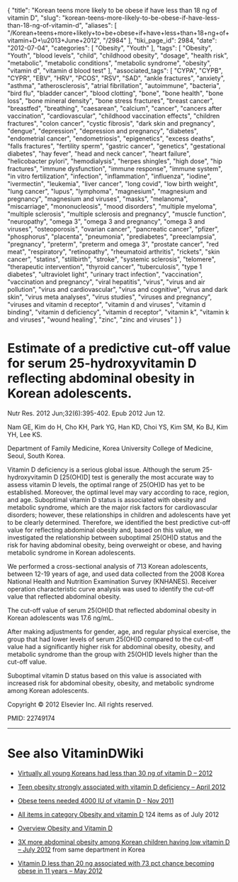 {
    "title": "Korean teens more likely to be obese if have less than 18 ng of vitamin D",
    "slug": "korean-teens-more-likely-to-be-obese-if-have-less-than-18-ng-of-vitamin-d",
    "aliases": [
        "/Korean+teens+more+likely+to+be+obese+if+have+less+than+18+ng+of+vitamin+D+\u2013+June+2012",
        "/2984"
    ],
    "tiki_page_id": 2984,
    "date": "2012-07-04",
    "categories": [
        "Obesity",
        "Youth"
    ],
    "tags": [
        "Obesity",
        "Youth",
        "blood levels",
        "child",
        "childhood obesity",
        "dosage",
        "health risk",
        "metabolic",
        "metabolic conditions",
        "metabolic syndrome",
        "obesity",
        "vitamin d",
        "vitamin d blood test"
    ],
    "associated_tags": [
        "CYPA",
        "CYPB",
        "CYPR",
        "EBV",
        "HRV",
        "PCOS",
        "RSV",
        "SAD",
        "ankle fractures",
        "anxiety",
        "asthma",
        "atherosclerosis",
        "atrial fibrillation",
        "autoimmune",
        "bacteria",
        "bird flu",
        "bladder cancer",
        "blood clotting",
        "bone",
        "bone health",
        "bone loss",
        "bone mineral density",
        "bone stress fractures",
        "breast cancer",
        "breastfed",
        "breathing",
        "caesarean",
        "calcium",
        "cancer",
        "cancers after vaccination",
        "cardiovascular",
        "childhood vaccination effects",
        "children fractures",
        "colon cancer",
        "cystic fibrosis",
        "dark skin and pregnancy",
        "dengue",
        "depression",
        "depression and pregnancy",
        "diabetes",
        "endometrial cancer",
        "endometriosis",
        "epigenetics",
        "excess deaths",
        "falls fractures",
        "fertility sperm",
        "gastric cancer",
        "genetics",
        "gestational diabetes",
        "hay fever",
        "head and neck cancer",
        "heart failure",
        "helicobacter pylori",
        "hemodialysis",
        "herpes shingles",
        "high dose",
        "hip fractures",
        "immune dysfunction",
        "immune response",
        "immune system",
        "in vitro fertilization",
        "infection",
        "inflammation",
        "influenza",
        "iodine",
        "ivermectin",
        "leukemia",
        "liver cancer",
        "long covid",
        "low birth weight",
        "lung cancer",
        "lupus",
        "lymphoma",
        "magnesium",
        "magnesium and pregnancy",
        "magnesium and viruses",
        "masks",
        "melanoma",
        "miscarriage",
        "mononucleosis",
        "mood disorders",
        "multiple myeloma",
        "multiple sclerosis",
        "multiple sclerosis and pregnancy",
        "muscle function",
        "neuropathy",
        "omega 3",
        "omega 3 and pregnancy",
        "omega 3 and viruses",
        "osteoporosis",
        "ovarian cancer",
        "pancreatic cancer",
        "pfizer",
        "phosphorus",
        "placenta",
        "pneumonia",
        "prediabetes",
        "preeclampsia",
        "pregnancy",
        "preterm",
        "preterm and omega 3",
        "prostate cancer",
        "red meat",
        "respiratory",
        "retinopathy",
        "rheumatoid arthritis",
        "rickets",
        "skin cancer",
        "statins",
        "stillbirth",
        "stroke",
        "systemic sclerosis",
        "telomere",
        "therapeutic intervention",
        "thyroid cancer",
        "tuberculosis",
        "type 1 diabetes",
        "ultraviolet light",
        "urinary tract infection",
        "vaccination",
        "vaccination and pregnancy",
        "viral hepatitis",
        "virus",
        "virus and air pollution",
        "virus and cardiovascular",
        "virus and cognitive",
        "virus and dark skin",
        "virus meta analyses",
        "virus studies",
        "viruses and pregnancy",
        "viruses and vitamin d receptor",
        "vitamin d and viruses",
        "vitamin d binding",
        "vitamin d deficiency",
        "vitamin d receptor",
        "vitamin k",
        "vitamin k and viruses",
        "wound healing",
        "zinc",
        "zinc and viruses"
    ]
}


# Estimate of a predictive cut-off value for serum 25-hydroxyvitamin D reflecting abdominal obesity in Korean adolescents.

Nutr Res. 2012 Jun;32(6):395-402. Epub 2012 Jun 12.

Nam GE, Kim do H, Cho KH, Park YG, Han KD, Choi YS, Kim SM, Ko BJ, Kim YH, Lee KS.

Department of Family Medicine, Korea University College of Medicine, Seoul, South Korea.

Vitamin D deficiency is a serious global issue. Although the serum 25-hydroxyvitamin D <span>[25(OH)D]</span> test is generally the most accurate way to assess vitamin D levels, the optimal range of 25(OH)D has yet to be established. Moreover, the optimal level may vary according to race, region, and age. Suboptimal vitamin D status is associated with obesity and metabolic syndrome, which are the major risk factors for cardiovascular disorders; however, these relationships in children and adolescents have yet to be clearly determined. Therefore, we identified the best predictive cut-off value for reflecting abdominal obesity and, based on this value, we investigated the relationship between suboptimal 25(OH)D status and the risk for having abdominal obesity, being overweight or obese, and having metabolic syndrome in Korean adolescents. 

We performed a cross-sectional analysis of 713 Korean adolescents, between 12-19 years of age, and used data collected from the 2008 Korea National Health and Nutrition Examination Survey (KNHANES). Receiver operation characteristic curve analysis was used to identify the cut-off value that reflected abdominal obesity. 

The cut-off value of serum 25(OH)D that reflected abdominal obesity in Korean adolescents was 17.6 ng/mL. 

After making adjustments for gender, age, and regular physical exercise, the group that had lower levels of serum 25(OH)D compared to the cut-off value had a significantly higher risk for abdominal obesity, obesity, and metabolic syndrome than the group with 25(OH)D levels higher than the cut-off value. 

Suboptimal vitamin D status based on this value is associated with increased risk for abdominal obesity, obesity, and metabolic syndrome among Korean adolescents.

Copyright © 2012 Elsevier Inc. All rights reserved.

PMID: 22749174

- - - - - - - - - - - - - - - 

# See also VitaminDWiki

* [Virtually all young Koreans had less than 30 ng of vitamin D – 2012](/tags/virtually-all-young-koreans-had-less-than-30-ng-of-vitamin-d-2012.html)

* [Teen obesity strongly associated with vitamin D deficiency – April 2012](/tags/teen-obesity-strongly-associated-with-vitamin-d-deficiency-april-2012.html)

* [Obese teens needed 4000 IU of vitamin D - Nov 2011](/tags/obese-teens-needed-4000-iu-of-vitamin-d-nov-2011.html)

* [All items in category Obesity and vitamin D](https://www.VitaminDWiki.com/tiki-browse_categories.php?parentId=19&sort_mode=created_desc) 124 items as of July 2012

* [Overview Obesity and Vitamin D](/tags/overview-obesity-and-vitamin-d.html)

* [3X more abdominal obesity among Korean children having low vitamin D – July 2012](/posts/3x-more-abdominal-obesity-among-korean-children-having-low-vitamin-d) from same department in Korea

* [Vitamin D less than 20 ng associated with 73 pct chance becoming obese in 11 years – May 2012](/posts/vitamin-d-less-than-20-ng-associated-with-73-pct-chance-becoming-obese-in-11-years)